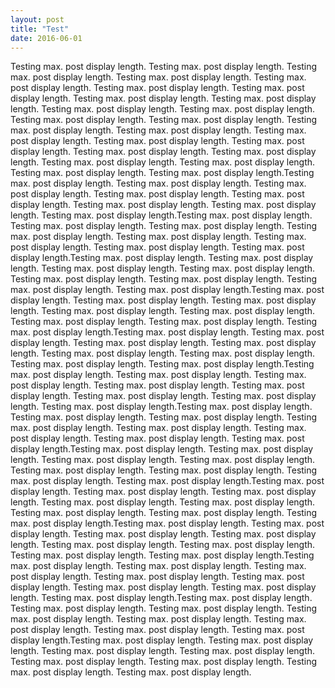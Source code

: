 ```yaml
---
layout: post
title: "Test"
date: 2016-06-01
---
```


Testing max. post display length. Testing max. post display length. Testing max. post display length. Testing max. post display length. Testing max. post display length. Testing max. post display length. Testing max. post display length. Testing max. post display length. Testing max. post display length. Testing max. post display length. Testing max. post display length. Testing max. post display length. Testing max. post display length. Testing max. post display length. Testing max. post display length. Testing max. post display length.
Testing max. post display length. Testing max. post display length. Testing max. post display length. Testing max. post display length. Testing max. post display length. Testing max. post display length. Testing max. post display length. Testing max. post display length.Testing max. post display length. Testing max. post display length. Testing max. post display length. Testing max. post display length. Testing max. post display length. Testing max. post display length. Testing max. post display length. Testing max. post display length.Testing max. post display length. Testing max. post display length. Testing max. post display length. Testing max. post display length. Testing max. post display length. Testing max. post display length. Testing max. post display length. Testing max. post display length.Testing max. post display length. Testing max. post display length. Testing max. post display length. Testing max. post display length. Testing max. post display length. Testing max. post display length. Testing max. post display length. Testing max. post display length.Testing max. post display length. Testing max. post display length. Testing max. post display length. Testing max. post display length. Testing max. post display length. Testing max. post display length. Testing max. post display length. Testing max. post display length.Testing max. post display length. Testing max. post display length. Testing max. post display length. Testing max. post display length. Testing max. post display length. Testing max. post display length. Testing max. post display length. Testing max. post display length.Testing max. post display length. Testing max. post display length. Testing max. post display length. Testing max. post display length. Testing max. post display length. Testing max. post display length. Testing max. post display length. Testing max. post display length.Testing max. post display length. Testing max. post display length. Testing max. post display length. Testing max. post display length. Testing max. post display length. Testing max. post display length. Testing max. post display length. Testing max. post display length.Testing max. post display length. Testing max. post display length. Testing max. post display length. Testing max. post display length. Testing max. post display length. Testing max. post display length. Testing max. post display length. Testing max. post display length.Testing max. post display length. Testing max. post display length. Testing max. post display length. Testing max. post display length. Testing max. post display length. Testing max. post display length. Testing max. post display length. Testing max. post display length.Testing max. post display length. Testing max. post display length. Testing max. post display length. Testing max. post display length. Testing max. post display length. Testing max. post display length. Testing max. post display length. Testing max. post display length.Testing max. post display length. Testing max. post display length. Testing max. post display length. Testing max. post display length. Testing max. post display length. Testing max. post display length. Testing max. post display length. Testing max. post display length.Testing max. post display length. Testing max. post display length. Testing max. post display length. Testing max. post display length. Testing max. post display length. Testing max. post display length. Testing max. post display length. Testing max. post display length.Testing max. post display length. Testing max. post display length. Testing max. post display length. Testing max. post display length. Testing max. post display length. Testing max. post display length. Testing max. post display length. Testing max. post display length.
